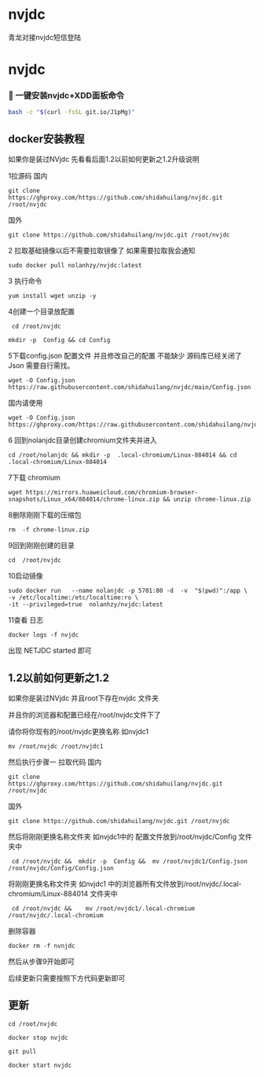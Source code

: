 # nvjdc
 青龙对接nvjdc短信登陆
 # nvjdc

### 🚩 一键安装nvjdc+XDD面板命令

``` bash
bash -c "$(curl -fsSL git.io/J1pMg)"
```

## docker安装教程

如果你是装过NVjdc 先看看后面1.2以前如何更新之1.2升级说明

1拉源码
国内
```
git clone https://ghproxy.com/https://github.com/shidahuilang/nvjdc.git /root/nvjdc
```
国外
```
git clone https://github.com/shidahuilang/nvjdc.git /root/nvjdc
```


2 拉取基础镜像以后不需要拉取镜像了 如果需要拉取我会通知
```
sudo docker pull nolanhzy/nvjdc:latest
```

3 执行命令

```
yum install wget unzip -y
```

4创建一个目录放配置

```
 cd /root/nvjdc
```
```
mkdir -p  Config && cd Config
```

5下载config.json 配置文件 并且修改自己的配置 不能缺少
源码库已经关闭了Json 需要自行需找。

```
wget -O Config.json  https://raw.githubusercontent.com/shidahuilang/nvjdc/main/Config.json
```
国内请使用
 ```
wget -O Config.json   https://ghproxy.com/https://raw.githubusercontent.com/shidahuilang/nvjdc/main/Config.json
```

6 回到nolanjdc目录创建chromium文件夹并进入

```
cd /root/nolanjdc && mkdir -p  .local-chromium/Linux-884014 && cd .local-chromium/Linux-884014
```

7下载 chromium 

```
wget https://mirrors.huaweicloud.com/chromium-browser-snapshots/Linux_x64/884014/chrome-linux.zip && unzip chrome-linux.zip
```

8删除刚刚下载的压缩包 

```
rm  -f chrome-linux.zip
```

9回到刚刚创建的目录

```
cd  /root/nvjdc
```



10启动镜像

```
sudo docker run   --name nolanjdc -p 5701:80 -d  -v  "$(pwd)":/app \
-v /etc/localtime:/etc/localtime:ro \
-it --privileged=true  nolanhzy/nvjdc:latest
```

11查看 日志 

```
docker logs -f nvjdc 
```

  

出现 NETJDC  started 即可 


## 1.2以前如何更新之1.2
如果你是装过NVjdc 并且root下存在nvjdc 文件夹

并且你的浏览器和配置已经在/root/nvjdc文件下了


请你将你现有的/root/nvjdc更换名称 如nvjdc1
```
mv /root/nvjdc /root/nvjdc1
```

然后执行步骤一 拉取代码
国内
```
git clone https://ghproxy.com/https://github.com/shidahuilang/nvjdc.git /root/nvjdc
```
国外
```
git clone https://github.com/shidahuilang/nvjdc.git /root/nvjdc
```


然后将刚刚更换名称文件夹 如nvjdc1中的 配置文件放到/root/nvjdc/Config 文件夹中
```
 cd /root/nvjdc &&  mkdir -p  Config &&  mv /root/nvjdc1/Config.json /root/nvjdc/Config/Config.json
```

将刚刚更换名称文件夹 如nvjdc1 中的浏览器所有文件放到/root/nvjdc/.local-chromium/Linux-884014 文件夹中
```
 cd /root/nvjdc &&    mv /root/nvjdc1/.local-chromium /root/nvjdc/.local-chromium
```

删除容器
```
docker rm -f nvnjdc 
```
然后从步骤9开始即可

后续更新只需要按照下方代码更新即可


## 更新

```
cd /root/nvjdc
```
```
docker stop nvjdc
```
```
git pull
```
```
docker start nvjdc
```


